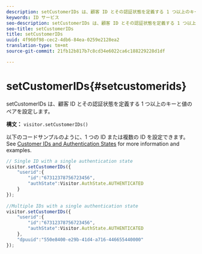```yaml
---
description: setCustomerIDs は、顧客 ID とその認証状態を定義する 1 つ以上のキーと値のペアを設定します。
keywords: ID サービス
seo-description: setCustomerIDs は、顧客 ID とその認証状態を定義する 1 つ以上のキーと値のペアを設定します。
seo-title: setCustomerIDs
title: setCustomerIDs
uuid: 4f960f98-cec2-4db6-84ea-0259e2128ea2
translation-type: tm+mt
source-git-commit: 21fb12b817b7c8cd34e6022ca6c188229228d1df

---
```



# setCustomerIDs{#setcustomerids}

setCustomerIDs は、顧客 ID とその認証状態を定義する 1 つ以上のキーと値のペアを設定します。

**構文：** `visitor.setCustomerIDs()`

以下のコードサンプルのように、1 つの ID または複数の ID を設定できます。See [Customer IDs and Authentication States](../../reference/authenticated-state.md) for more information and examples.

```js
// Single ID with a single authentication state 
visitor.setCustomerIDs({ 
    "userid":{ 
        "id":"67312378756723456", 
        "authState":Visitor.AuthState.AUTHENTICATED 
    } 
}); 
 
//Multiple IDs with a single authentication state 
visitor.setCustomerIDs({ 
    "userid":{ 
        "id":"67312378756723456", 
        "authState":Visitor.AuthState.AUTHENTICATED 
    }, 
    "dpuuid":"550e8400-e29b-41d4-a716-446655440000" 
});
```

